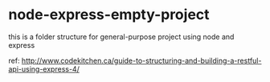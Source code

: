 # node-express-empty-project
this is a folder structure for general-purpose project using node and express

ref: http://www.codekitchen.ca/guide-to-structuring-and-building-a-restful-api-using-express-4/
